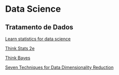 # Data Science

## Tratamento de Dados

[Learn statistics for data science](https://elitedatascience.com/learn-statistics-for-data-science)

[Think Stats 2e](https://greenteapress.com/wp/think-stats-2e/)

[Think Bayes](https://greenteapress.com/wp/think-bayes/)

[Seven Techniques for Data Dimensionality Reduction](https://www.knime.com/blog/seven-techniques-for-data-dimensionality-reduction)
